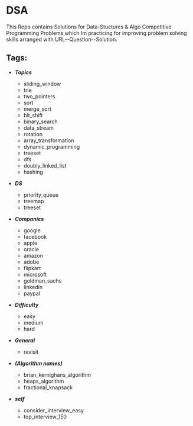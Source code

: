 # DSA

This Repo contains Solutions for Data-Stuctures & Algo Competitive Programming Problems which Im practicing for improving problem solving skills arranged with URL--Question--Solution.

Tags:
--
* ***Topics***
    * sliding_window
    * trie
    * two_pointers
    * sort
    * merge_sort
    * bit_shift
    * binary_search
    * data_stream
    * rotation
    * array_transformation
    * dynamic_programming
    * treeset
    * dfs
    * doubly_linked_list
    * hashing

* ***DS***
  * priority_queue
  * treemap
  * treeset

* ***Companies***
    * google
    * facebook
    * apple
    * oracle
    * amazon
    * adobe
    * flipkart
    * microsoft
    * goldman_sachs
    * linkedin
    * paypal
    
* ***Difficulty***
    * easy
    * medium
    * hard
    
* ***General***
    * revisit
  
* ***(Algorithm names)***
    * brian_kernighans_algorithm
    * heaps_algorithm
    * fractional_knapsack
* ***self***
  * consider_interview_easy
  * top_interview_150

